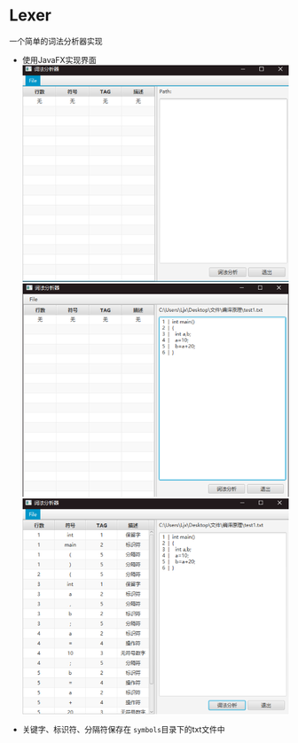 # Lexer
一个简单的词法分析器实现
- 使用JavaFX实现界面
![init](README_img/start.png)
![load file](README_img/load_file.png)
![lex](README_img/lex.png)

- 关键字、标识符、分隔符保存在 ```symbols```目录下的txt文件中

